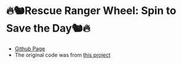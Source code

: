 # 🔥🐿️Rescue Ranger Wheel: Spin to Save the Day🐿️🔥
- [Github Page](https://stunning-invention-n1grkqv.pages.github.io/)
- The original code was from [this project](https://codepen.io/piyushpd139/pen/PojmJNp.)